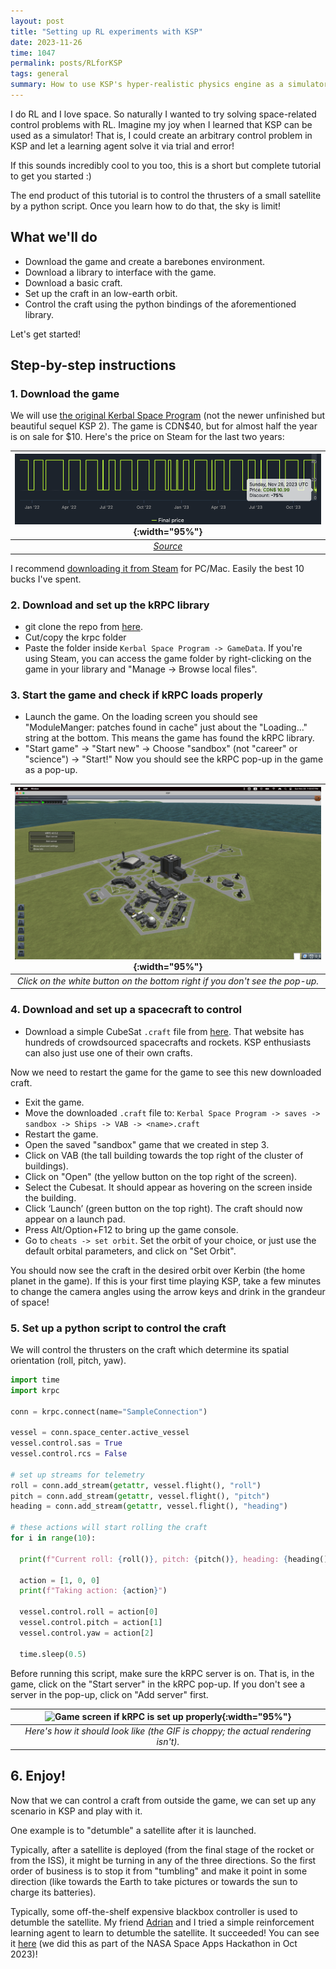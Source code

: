 ```yaml
---
layout: post
title: "Setting up RL experiments with KSP"
date: 2023-11-26
time: 1047
permalink: posts/RLforKSP
tags: general
summary: How to use KSP's hyper-realistic physics engine as a simulator for RL
---
```


I do RL and I love space.
So naturally I wanted to try solving space-related control problems with RL.
Imagine my joy when I learned that KSP can be used as a simulator!
That is, I could create an arbitrary control problem in KSP and let a learning agent solve it via trial and error!

If this sounds incredibly cool to you too, this is a short but complete tutorial to get you started :)

The end product of this tutorial is to control the thrusters of a small satellite by a python script.
Once you learn how to do that, the sky is limit!


## What we'll do

- Download the game and create a barebones environment.
- Download a library to interface with the game.
- Download a basic craft.
- Set up the craft in an low-earth orbit.
- Control the craft using the python bindings of the aforementioned library.

Let's get started!


## Step-by-step instructions


### 1. Download the game

We will use [the original Kerbal Space Program](https://store.privatedivision.com/game/buy-kerbal-space-program-ksp) (not the newer unfinished but beautiful sequel KSP 2).
The game is CDN$40, but for almost half the year is on sale for $10.
Here's the price on Steam for the last two years:

| ![KSP price history on Steam](/images/KSP_RL/ksp_price_history._steam.png){:width="95%"} |
|:--:|
| *[Source](https://steamdb.info/app/220200/)* |

I recommend [downloading it from Steam](https://store.steampowered.com/app/220200/Kerbal_Space_Program/) for PC/Mac.
Easily the best 10 bucks I've spent.

### 2. Download and set up the kRPC library

- git clone the repo from [here](https://github.com/krpc/krpc).
- Cut/copy the krpc folder
- Paste the folder inside `Kerbal Space Program -> GameData`.
If you're using Steam, you can access the game folder by right-clicking on the game in your library and "Manage -> Browse local files".


### 3. Start the game and check if kRPC loads properly

- Launch the game. On the loading screen you should see "ModuleManger: <N> patches found in cache" just about the "Loading..." string at the bottom.
This means the game has found the kRPC library.
- "Start game" -> "Start new" -> Choose "sandbox" (not "career" or "science") -> "Start!"
Now you should see the kRPC pop-up in the game as a pop-up.

| ![Game screen if kRPC is set up properly](/images/KSP_RL/krpc_working.png){:width="95%"} |
|:--:|
| *Click on the white button on the bottom right if you don't see the pop-up.* |


### 4. Download and set up a spacecraft to control

- Download a simple CubeSat `.craft` file from [here](https://kerbalx.com/Anonymous49/Cubesat-2).
That website has hundreds of crowdsourced spacecrafts and rockets.
KSP enthusiasts can also just use one of their own crafts.

Now we need to restart the game for the game to see this new downloaded craft.

- Exit the game.
- Move the downloaded `.craft` file to: `Kerbal Space Program -> saves -> sandbox -> Ships -> VAB -> <name>.craft`
- Restart the game.
- Open the saved "sandbox" game that we created in step 3.
- Click on VAB (the tall building towards the top right of the cluster of buildings).
- Click on "Open" (the yellow button on the top right of the screen).
- Select the Cubesat. It should appear as hovering on the screen inside the building.
- Click ‘Launch’ (green button on the top right). The craft should now appear on a launch pad.
- Press Alt/Option+F12 to bring up the game console.
- Go to `cheats -> set orbit`. Set the orbit of your choice, or just use the default orbital parameters, and click on "Set Orbit".

You should now see the craft in the desired orbit over Kerbin (the home planet in the game).
If this is your first time playing KSP, take a few minutes to change the camera angles using the arrow keys and drink in the grandeur of space!


### 5. Set up a python script to control the craft

We will control the thrusters on the craft which determine its spatial orientation (roll, pitch, yaw).


```python
import time
import krpc

conn = krpc.connect(name="SampleConnection")

vessel = conn.space_center.active_vessel
vessel.control.sas = True
vessel.control.rcs = False

# set up streams for telemetry
roll = conn.add_stream(getattr, vessel.flight(), "roll")
pitch = conn.add_stream(getattr, vessel.flight(), "pitch")
heading = conn.add_stream(getattr, vessel.flight(), "heading")

# these actions will start rolling the craft
for i in range(10):

  print(f"Current roll: {roll()}, pitch: {pitch()}, heading: {heading()}")

  action = [1, 0, 0]
  print(f"Taking action: {action}")

  vessel.control.roll = action[0]
  vessel.control.pitch = action[1]
  vessel.control.yaw = action[2]

  time.sleep(0.5)
```

Before running this script, make sure the kRPC server is on.
That is, in the game, click on the "Start server" in the kRPC pop-up.
If you don't see a server in the pop-up, click on "Add server" first.

| ![Game screen if kRPC is set up properly](/images/KSP_RL/screen_recording.gif){:width="95%"} |
|:--:|
| *Here's how it should look like (the GIF is choppy; the actual rendering isn't).* |


## 6. Enjoy!

Now that we can control a craft from outside the game, we can set up any scenario in KSP and play with it.

One example is to "detumble" a satellite after it is launched.

Typically, after a satellite is deployed (from the final stage of the rocket or from the ISS), it might be turning in any of the three directions.
So the first order of business is to stop it from "tumbling" and make it point in some direction (like towards the Earth to take pictures or towards the sun to charge its batteries).

Typically, some off-the-shelf expensive blackbox controller is used to detumble the satellite.
My friend [Adrian](https://www.linkedin.com/in/adrian-orenstein-7088b4151/) and I tried a simple reinforcement learning agent to learn to detumble the satellite.
It succeeded!
You can see it [here](https://kerboom-nasa-spaceapps-2023.my.canva.site/) (we did this as part of the NASA Space Apps Hackathon in Oct 2023)!

